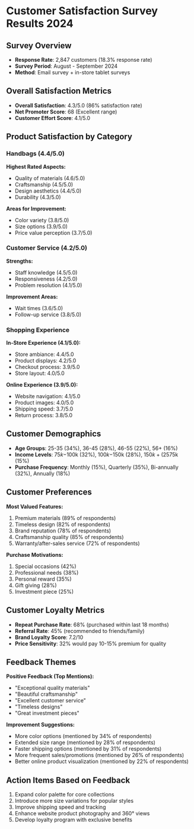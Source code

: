# Customer Satisfaction Survey Results 2024

## Survey Overview
- **Response Rate**: 2,847 customers (18.3% response rate)
- **Survey Period**: August - September 2024
- **Method**: Email survey + in-store tablet surveys

## Overall Satisfaction Metrics
- **Overall Satisfaction**: 4.3/5.0 (86% satisfaction rate)
- **Net Promoter Score**: 68 (Excellent range)
- **Customer Effort Score**: 4.1/5.0

## Product Satisfaction by Category

### Handbags (4.4/5.0)
**Highest Rated Aspects:**
- Quality of materials (4.6/5.0)
- Craftsmanship (4.5/5.0)
- Design aesthetics (4.4/5.0)
- Durability (4.3/5.0)

**Areas for Improvement:**
- Color variety (3.8/5.0)
- Size options (3.9/5.0)
- Price value perception (3.7/5.0)

### Customer Service (4.2/5.0)
**Strengths:**
- Staff knowledge (4.5/5.0)
- Responsiveness (4.2/5.0)
- Problem resolution (4.1/5.0)

**Improvement Areas:**
- Wait times (3.6/5.0)
- Follow-up service (3.8/5.0)

### Shopping Experience
**In-Store Experience (4.1/5.0):**
- Store ambiance: 4.4/5.0
- Product displays: 4.2/5.0
- Checkout process: 3.9/5.0
- Store layout: 4.0/5.0

**Online Experience (3.9/5.0):**
- Website navigation: 4.1/5.0
- Product images: 4.0/5.0
- Shipping speed: 3.7/5.0
- Return process: 3.8/5.0

## Customer Demographics
- **Age Groups**: 25-35 (34%), 36-45 (28%), 46-55 (22%), 56+ (16%)
- **Income Levels**: $75k-$100k (32%), $100k-$150k (28%), $150k+ (25%), <$75k (15%)
- **Purchase Frequency**: Monthly (15%), Quarterly (35%), Bi-annually (32%), Annually (18%)

## Customer Preferences
**Most Valued Features:**
1. Premium materials (89% of respondents)
2. Timeless design (82% of respondents)
3. Brand reputation (78% of respondents)
4. Craftsmanship quality (85% of respondents)
5. Warranty/after-sales service (72% of respondents)

**Purchase Motivations:**
1. Special occasions (42%)
2. Professional needs (38%)
3. Personal reward (35%)
4. Gift giving (28%)
5. Investment piece (25%)

## Customer Loyalty Metrics
- **Repeat Purchase Rate**: 68% (purchased within last 18 months)
- **Referral Rate**: 45% (recommended to friends/family)
- **Brand Loyalty Score**: 7.2/10
- **Price Sensitivity**: 32% would pay 10-15% premium for quality

## Feedback Themes
**Positive Feedback (Top Mentions):**
- "Exceptional quality materials"
- "Beautiful craftsmanship"
- "Excellent customer service"
- "Timeless designs"
- "Great investment pieces"

**Improvement Suggestions:**
- More color options (mentioned by 34% of respondents)
- Extended size range (mentioned by 28% of respondents)
- Faster shipping options (mentioned by 31% of respondents)
- More frequent sales/promotions (mentioned by 26% of respondents)
- Better online product visualization (mentioned by 22% of respondents)

## Action Items Based on Feedback
1. Expand color palette for core collections
2. Introduce more size variations for popular styles
3. Improve shipping speed and tracking
4. Enhance website product photography and 360° views
5. Develop loyalty program with exclusive benefits
